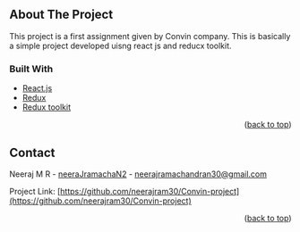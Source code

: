 <div id="top"></div>
<!--
*** Thanks for checking out the Best-README-Template. If you have a suggestion
*** that would make this better, please fork the repo and create a pull request
*** or simply open an issue with the tag "enhancement".
*** Don't forget to give the project a star!
*** Thanks again! Now go create something AMAZING! :D
-->



<!-- PROJECT SHIELDS -->
<!--
*** I'm using markdown "reference style" links for readability.
*** Reference links are enclosed in brackets [ ] instead of parentheses ( ).
*** See the bottom of this document for the declaration of the reference variables
*** for contributors-url, forks-url, etc. This is an optional, concise syntax you may use.
*** https://www.markdownguide.org/basic-syntax/#reference-style-links
-->



<!-- PROJECT LOGO -->



<!-- TABLE OF CONTENTS -->



<!-- ABOUT THE PROJECT -->
## About The Project

This project is a first assignment given by Convin company. This is basically a simple project developed uisng react js and reducx toolkit.   

### Built With



* [React.js](https://reactjs.org/)
* [Redux](https://redux.js.org/)
* [Redux toolkit](https://redux-toolkit.js.org/)

<p align="right">(<a href="#top">back to top</a>)</p>



<!-- GETTING STARTED -->

<!-- USAGE EXAMPLES -->
## Contact

Neeraj M R - [neeraJramachaN2](https://twitter.com/neeraJramachaN2) - neerajramachandran30@gmail.com

Project Link: [https://github.com/neerajram30/Convin-project](https://github.com/neerajram30/Convin-project)

<p align="right">(<a href="#top">back to top</a>)</p>



